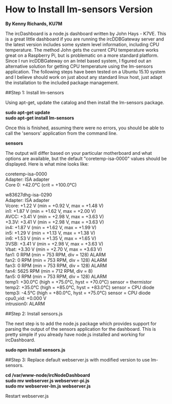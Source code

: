 How to Install lm-sensors Version
=================================
**By Kenny Richards, KU7M**

The ircDashboard is a node.js dashboard written by John Hays - K7VE. This is a great little dashboard if you are running the ircDDBGateway server and the latest version includes some system level information, including CPU temperature. The method John gets the current CPU temperature works great on a Raspberry Pi, but is problematic on a more standard platform. Since I run ircDDBGateway on an Intel based system, I figured out an alternative solution for getting CPU temperature using the lm-sensors application. The following steps have been tested on a Ubuntu 15.10 system and I believe should work on just about any standard linux host, just adapt the installation to the included package management.

##Step 1: Install lm-sensors

Using apt-get, update the catalog and then install the lm-sensors package.

**sudo apt-get update**  
**sudo apt-get install lm-sensors**
	
Once this is finished, assuming there were no errors, you should be able to call the 'sensors' application from the command line. 

**sensors**
	
The output will differ based on your particular motherboard and what options are available, but the default "coretemp-isa-0000" values should be displayed. Here is what mine looks like:

coretemp-isa-0000  
Adapter: ISA adapter  
Core 0:       +42.0°C  (crit = +100.0°C)  
  
w83627dhg-isa-0290    
Adapter: ISA adapter  
Vcore:        +1.22 V  (min =  +0.92 V, max =  +1.48 V)  
in1:          +1.87 V  (min =  +1.62 V, max =  +2.00 V)  
AVCC:         +3.41 V  (min =  +2.98 V, max =  +3.63 V)  
+3.3V:        +3.41 V  (min =  +2.98 V, max =  +3.63 V)  
in4:          +1.87 V  (min =  +1.62 V, max =  +1.99 V)  
in5:          +1.29 V  (min =  +1.13 V, max =  +1.38 V)  
in6:          +1.53 V  (min =  +1.35 V, max =  +1.65 V)  
3VSB:         +3.41 V  (min =  +2.98 V, max =  +3.63 V)  
Vbat:         +3.30 V  (min =  +2.70 V, max =  +3.63 V)  
fan1:           0 RPM  (min =  753 RPM, div = 128)  ALARM  
fan2:           0 RPM  (min =  753 RPM, div = 128)  ALARM  
fan3:           0 RPM  (min =  753 RPM, div = 128)  ALARM  
fan4:        5625 RPM  (min =  712 RPM, div = 8)  
fan5:           0 RPM  (min =  753 RPM, div = 128)  ALARM  
temp1:        +30.0°C  (high = +75.0°C, hyst = +70.0°C)  sensor = thermistor  
temp2:        +35.0°C  (high = +85.0°C, hyst = +83.0°C)  sensor = CPU diode  
temp3:         -4.5°C  (high = +80.0°C, hyst = +75.0°C)  sensor = CPU diode  
cpu0_vid:    +0.000 V  
intrusion0:  ALARM  


##Step 2: Install sensors.js

The next step is to add the node.js package which provides support for parsing the output of the sensors application for the dashboard. This is pretty simple if you already have node.js installed and working for ircDashboard.

**sudo npm install sensors.js**
	
##Step 3: Replace default webserver.js with modified version to use lm-sensors.

**cd /var/www-node/ircNodeDashboard**  
**sudo mv webserver.js webserver-pi.js**  
**sudo mv webserver-lm.js webserver.js**  
	
Restart webserver.js
	
